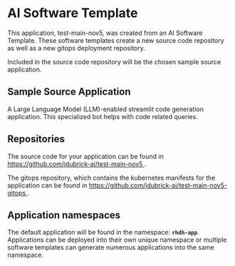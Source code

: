 # AI Software Template

This application, test-main-nov5, was created from an AI Software Template. These software templates create a new source code repository as well as a new gitops deployment repository.

Included in the source code repository will be the chosen sample source application.

## Sample Source Application

A Large Language Model (LLM)-enabled streamlit code generation application. This specialized bot helps with code related queries.

## Repositories

The source code for your application can be found in [https://github.com/jdubrick-ai/test-main-nov5 ](https://github.com/jdubrick-ai/test-main-nov5 ).
 
The gitops repository, which contains the kubernetes manifests for the application can be found in 
[https://github.com/jdubrick-ai/test-main-nov5-gitops ](https://github.com/jdubrick-ai/test-main-nov5-gitops ). 

## Application namespaces 

The default application will be found in the namespace: **`rhdh-app`**. Applications can be deployed into their own unique namespace or multiple software templates can generate numerous applications into the same namespace.